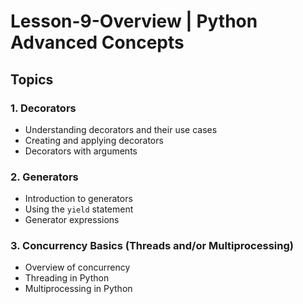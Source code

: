# Lesson-9-Overview | Python Advanced Concepts

## Topics

### 1. Decorators

- Understanding decorators and their use cases
- Creating and applying decorators
- Decorators with arguments

### 2. Generators

- Introduction to generators
- Using the `yield` statement
- Generator expressions

### 3. Concurrency Basics (Threads and/or Multiprocessing)

- Overview of concurrency
- Threading in Python
- Multiprocessing in Python
